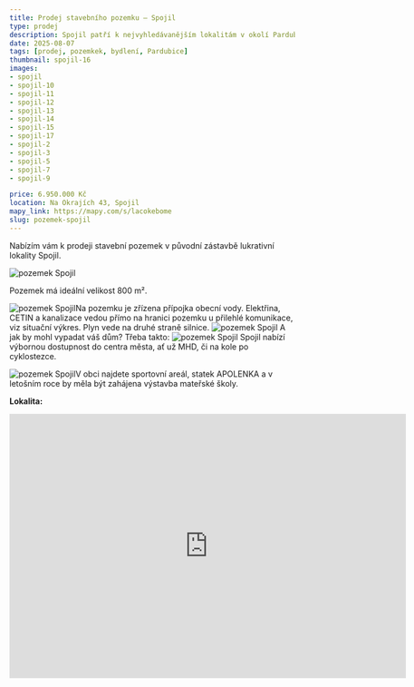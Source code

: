 ```yaml
---
title: Prodej stavebního pozemku – Spojil
type: prodej
description: Spojil patří k nejvyhledávanějším lokalitám v okolí Pardubic. Pro svou dostupnost do centra, ale i klid. A právě zde pro vás mám parcelu o perfektní velikosti 800 m². 
date: 2025-08-07
tags: [prodej, pozemkek, bydlení, Pardubice]
thumbnail: spojil-16
images:
- spojil
- spojil-10
- spojil-11
- spojil-12
- spojil-13
- spojil-14
- spojil-15
- spojil-17
- spojil-2
- spojil-3
- spojil-5
- spojil-7
- spojil-9

price: 6.950.000 Kč
location: Na Okrajích 43, Spojil
mapy_link: https://mapy.com/s/lacokebome
slug: pozemek-spojil
---
```


Nabízím vám k prodeji stavební pozemek v původní zástavbě lukrativní lokality Spojil. 

![pozemek Spojil](https://res.cloudinary.com/dgnpeadbj/image/upload/v1754723683/spojil-17.jpg)

Pozemek má ideální velikost 800 m².

![pozemek Spojil](https://res.cloudinary.com/dgnpeadbj/image/upload/v1754722348/spojil-9.jpg)Na pozemku je zřízena přípojka obecní vody. Elektřina, CETIN a kanalizace vedou přímo na hranici pozemku u přilehlé komunikace, viz situační výkres. Plyn vede na druhé straně silnice.
![pozemek Spojil](https://res.cloudinary.com/dgnpeadbj/image/upload/v1754722347/spojil-2.jpg) 
A jak by mohl vypadat váš dům? Třeba takto:
![pozemek Spojil](https://res.cloudinary.com/dgnpeadbj/image/upload/v1754722493/spojil-15.jpg) 
Spojil nabízí výbornou dostupnost do centra města, ať už MHD, či na kole po cyklostezce.

![pozemek Spojil](https://res.cloudinary.com/dgnpeadbj/image/upload/v1754722349/spojil-13.jpg)V obci najdete sportovní areál, statek APOLENKA a v letošním roce by měla být zahájena výstavba mateřské školy.

**Lokalita:**

<iframe style="border:none" src="https://mapy.com/s/fovomubena" width="700" height="466" frameborder="0"></iframe>
